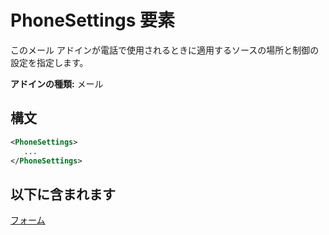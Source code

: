 # <a name="phonesettings-element"></a>PhoneSettings 要素

このメール アドインが電話で使用されるときに適用するソースの場所と制御の設定を指定します。

**アドインの種類:** メール

## <a name="syntax"></a>構文

```XML
<PhoneSettings>
   ...
</PhoneSettings>
```

## <a name="contained-in"></a>以下に含まれます

[フォーム](form.md)

